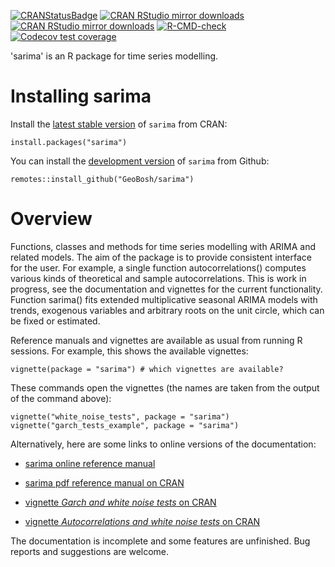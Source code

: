 <!-- badges: start -->
[![CRANStatusBadge](http://www.r-pkg.org/badges/version/sarima)](https://cran.r-project.org/package=sarima)
[![CRAN RStudio mirror downloads](https://cranlogs.r-pkg.org/badges/sarima)](https://www.r-pkg.org/pkg/sarima)
[![CRAN RStudio mirror downloads](https://cranlogs.r-pkg.org/badges/grand-total/sarima?color=blue)](https://r-pkg.org/pkg/sarima)
[![R-CMD-check](https://github.com/GeoBosh/sarima/workflows/R-CMD-check/badge.svg)](https://github.com/GeoBosh/sarima/actions)
[![Codecov test coverage](https://codecov.io/gh/GeoBosh/sarima/branch/master/graph/badge.svg)](https://app.codecov.io/gh/GeoBosh/sarima?branch=master)
<!-- badges: end -->




'sarima' is an R package for time series modelling.

# Installing sarima

Install the [latest stable version](https://cran.r-project.org/package=sarima) of
`sarima` from CRAN:

    install.packages("sarima")


You can install the [development version](https://github.com/GeoBosh/sarima) of
`sarima` from Github:

    remotes::install_github("GeoBosh/sarima")


# Overview

Functions, classes and methods for time series modelling with ARIMA and related
models. The aim of the package is to provide consistent interface for the
user. For example, a single function autocorrelations() computes various kinds
of theoretical and sample autocorrelations. This is work in progress, see the
documentation and vignettes for the current functionality.  Function sarima()
fits extended multiplicative seasonal ARIMA models with trends, exogenous
variables and arbitrary roots on the unit circle, which can be fixed or
estimated.

Reference manuals and vignettes are available as usual from running R
sessions. For example, this shows the available vignettes:

    vignette(package = "sarima") # which vignettes are available?

These commands open the vignettes (the names are taken from the output of the
command above):

    vignette("white_noise_tests", package = "sarima")
    vignette("garch_tests_example", package = "sarima")

Alternatively, here are some links to online versions of the documentation:

- [sarima online reference manual](https://geobosh.github.io/sarima/)

- [sarima pdf reference manual on CRAN](https://CRAN.R-project.org/package=sarima/sarima.pdf)

- [vignette _Garch and white noise tests_ on CRAN](https://cran.r-project.org/package=sarima/vignettes/garch_tests_example.pdf)

- [vignette _Autocorrelations and white noise tests_ on CRAN](https://cran.r-project.org/package=sarima/vignettes/white_noise_tests.pdf)

The documentation is incomplete and some features are unfinished. Bug reports
and suggestions are welcome.
